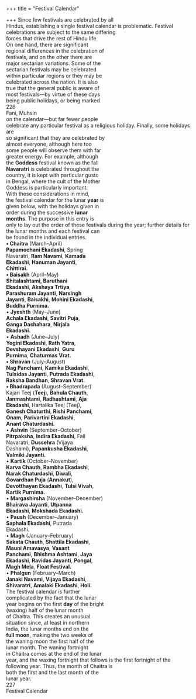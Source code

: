 +++
title = "Festival Calendar"

+++
Since few festivals are celebrated by all  
Hindus, establishing a single festival calendar is problematic. Festival celebrations are subject to the same differing  
forces that drive the rest of Hindu life.  
On one hand, there are significant  
regional differences in the celebration of  
festivals, and on the other there are  
major sectarian variations. Some of the  
sectarian festivals may be celebrated  
within particular regions or they may be  
celebrated across the nation. It is also  
true that the general public is aware of  
most festivals—by virtue of these days  
being public holidays, or being marked  
226  
Fani, Muhsin  
on the calendar—but far fewer people  
celebrate any particular festival as a religious holiday. Finally, some holidays are  
so significant that they are celebrated by  
almost everyone, although here too  
some people will observe them with far  
greater energy. For example, although  
the **Goddess** festival known as the fall  
**Navaratri** is celebrated throughout the  
country, it is kept with particular gusto  
in Bengal, where the cult of the Mother  
Goddess is particularly important.  
With these considerations in mind,  
the festival calendar for the lunar **year** is  
given below, with the holidays given in  
order during the successive **lunar**  
**months**. The purpose in this entry is  
only to lay out the order of these festivals during the year; further details for  
the lunar months and each festival can  
be found in the individual entries.  
**• Chaitra** (March–April)  
**Papamochani Ekadashi**, Spring  
Navaratri, **Ram Navami**, **Kamada**  
**Ekadashi**, **Hanuman Jayanti**,  
**Chittirai.**  
**• Baisakh** (April–May)  
**Shitalashtami, Baruthani**  
**Ekadashi**, **Akshaya Trtiya**,  
**Parashuram Jayanti**, **Narsingh**  
**Jayanti**, **Baisakhi**, **Mohini Ekadashi**,  
**Buddha Purnima.**  
• **Jyeshth** (May–June)  
**Achala Ekadashi**, **Savitri Puja**,  
**Ganga Dashahara**, **Nirjala**  
**Ekadashi.**  
• **Ashadh** (June–July)  
**Yogini Ekadashi**, **Rath Yatra**,  
**Devshayani Ekadashi**, **Guru**  
**Purnima**, **Chaturmas Vrat.**  
**• Shravan** (July–August)  
**Nag Panchami**, **Kamika Ekadashi**,  
**Tulsidas Jayanti**, **Putrada Ekadashi**,  
**Raksha Bandhan**, **Shravan Vrat.**  
**• Bhadrapada** (August–September)  
Kajari Teej (**Teej**), **Bahula Chauth**,  
**Janmashtami**, **Radhashtami**, **Aja**  
**Ekadashi**, Hartalika Teej (Teej),  
**Ganesh Chaturthi**, **Rishi Panchami**,  
**Onam**, **Parivartini Ekadashi**,  
**Anant Chaturdashi.**  
• **Ashvin** (September–October)  
**Pitrpaksha**, **Indira Ekadashi**, Fall  
Navaratri, **Dussehra** (Vijaya  
Dashami), **Papankusha Ekadashi**,  
**Valmiki Jayanti.**  
• **Kartik** (October–November)  
**Karva Chauth**, **Rambha Ekadashi**,  
**Narak Chaturdashi**, **Diwali**,  
**Govardhan Puja** (**Annakut**),  
**Devotthayan Ekadashi**, **Tulsi Vivah**,  
**Kartik Purnima.**  
• **Margashirsha** (November–December)  
**Bhairava Jayanti**, **Utpanna**  
**Ekadashi**, **Mokshada Ekadashi.**  
• **Paush** (December–January)  
**Saphala Ekadashi**, Putrada  
Ekadashi.  
• **Magh** (January–February)  
**Sakata Chauth**, **Shattila Ekadashi**,  
**Mauni Amavasya**, **Vasant**  
**Panchami**, **Bhishma Ashtami**, **Jaya**  
**Ekadashi**, **Ravidas Jayanti**, **Pongal**,  
**Magh Mela**, **Float Festival.**  
• **Phalgun** (February–March)  
**Janaki Navami**, **Vijaya Ekadashi**,  
**Shivaratri**, **Amalaki Ekadashi**, **Holi.**  
The festival calendar is further  
complicated by the fact that the lunar  
year begins on the first **day** of the bright  
(waxing) half of the lunar month  
of Chaitra. This creates an unusual  
situation since, at least in northern  
India, the lunar months end on the  
**full moon**, making the two weeks of  
the waning moon the first half of the  
lunar month. The waning fortnight  
in Chaitra comes at the end of the lunar  
year, and the waxing fortnight that follows is the first fortnight of the following year. Thus, the month of Chaitra is  
both the first and the last month of the  
lunar year.  
227  
Festival Calendar